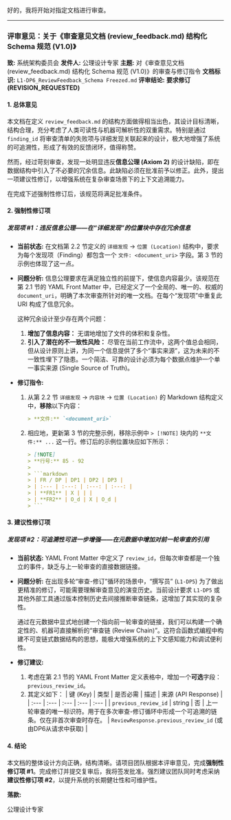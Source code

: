 好的，我将开始对指定文档进行审查。

---

### **评审意见：关于《审查意见文档 (review_feedback.md) 结构化 Schema 规范 (V1.0)》**

**致:** 系统架构委员会
**发件人:** 公理设计专家
**主题:** 对《审查意见文档 (review_feedback.md) 结构化 Schema 规范 (V1.0)》的审查与修订指令
**文档标识:** `L1-DP6_ReviewFeedback_Schema Freezed.md`
**评审结论:** **要求修订 (REVISION_REQUESTED)**

#### **1. 总体意见**

本文档在定义 `review_feedback.md` 的结构方面做得相当出色，其设计目标清晰，结构合理，充分考虑了人类可读性与机器可解析性的双重需求。特别是通过 `finding_id` 将审查清单的失败项与详细发现关联起来的设计，极大地增强了系统的可追溯性，形成了有效的反馈闭环，值得称赞。

然而，经过苛刻审查，发现一处明显违反**信息公理 (Axiom 2)** 的设计缺陷，即在数据结构中引入了不必要的冗余信息。此缺陷必须在批准前予以修正。此外，提出一项建议性修订，以增强系统在复杂审查场景下的上下文追溯能力。

在完成下述强制性修订后，该规范将满足批准条件。

#### **2. 强制性修订项**

##### **发现项 #1：违反信息公理——在“详细发现”的位置块中存在冗余信息**

*   **当前状态:**
    在文档第 2.2 节定义的 `详细发现` -> `位置 (Location)` 结构中，要求为每个发现项（Finding）都包含一个 `文件: <document_uri>` 字段。第 3 节的示例也体现了这一点。

*   **问题分析:**
    信息公理要求在满足独立性的前提下，使信息内容最少。该规范在第 2.1 节的 YAML Front Matter 中，已经定义了一个全局的、唯一的、权威的 `document_uri`，明确了本次审查所针对的唯一文档。在每个“发现项”中重复此 URI 构成了信息冗余。

    这种冗余设计至少存在两个问题：
    1.  **增加了信息内容：** 无谓地增加了文件的体积和复杂性。
    2.  **引入了潜在的不一致性风险：** 尽管在当前工作流中，这两个值总会相同，但从设计原则上讲，为同一个信息提供了多个“事实来源”，这为未来的不一致性埋下了隐患。一个简洁、可靠的设计必须为每个数据点维护一个单一事实来源 (Single Source of Truth)。

*   **修订指令:**
    1.  从第 2.2 节 `详细发现` -> `内容块` -> `位置 (Location)` 的 Markdown 结构定义中，**移除**以下内容：
        ```markdown
        > **文件:** `<document_uri>`
        ```
    2.  相应地，更新第 3 节的完整示例，移除示例中 `> [!NOTE]` 块内的 `**文件:** ...` 这一行。修订后的示例位置块应如下所示：
        ```markdown
        > [!NOTE]
        > **行号:** 85 - 92
        >
        > ```markdown
        > | FR / DP | DP1 | DP2 | DP3 |
        > | :--- | :---: | :---: | :---: |
        > | **FR1** | X | | |
        > | **FR2** | O_d | X | O_d |
        > ```
        ```

#### **3. 建议性修订项**

##### **发现项 #2：可追溯性可进一步增强——在元数据中增加对前一轮审查的引用**

*   **当前状态:**
    YAML Front Matter 中定义了 `review_id`，但每次审查都是一个独立的事件，缺乏与上一轮审查的直接数据链接。

*   **问题分析:**
    在出现多轮“审查-修订”循环的场景中，“撰写员” (`L1-DP5`) 为了做出更精准的修订，可能需要理解审查意见的演变历史。当前设计要求 `L1-DP5` 或其他外部工具通过版本控制历史去间接推断审查链条，这增加了其实现的复杂性。

    通过在元数据中显式地创建一个指向前一轮审查的链接，我们可以构建一个确定性的、机器可直接解析的“审查链 (Review Chain)”。这符合函数式编程中构建不可变链式数据结构的思想，能极大增强系统的上下文感知能力和调试便利性。

*   **修订建议:**
    1.  考虑在第 2.1 节的 YAML Front Matter 定义表格中，增加一个**可选**字段：`previous_review_id`。
    2.  其定义如下：
        | 键 (Key) | 类型 | 是否必需 | 描述 | 来源 (API Response) |
        | :--- | :--- | :--- | :--- | :--- |
        | `previous_review_id` | string | 否 | 上一轮审查的唯一标识符。用于在多次审查-修订循环中形成一个可追溯的链条。仅在非首次审查时存在。 | `ReviewResponse.previous_review_id` (或由DP6从请求中获取) |

#### **4. 结论**

本文档的整体设计方向正确，结构清晰。请项目团队根据本评审意见，完成**强制性修订项 #1**。完成修订并提交复审后，我将签发批准。强烈建议团队同时考虑采纳**建议性修订项 #2**，以提升系统的长期健壮性和可维护性。

**落款:**

公理设计专家
